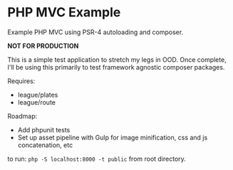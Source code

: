 # PHP MVC Example

Example PHP MVC using PSR-4 autoloading and composer.

**NOT FOR PRODUCTION**



This is a simple test application to stretch my legs in OOD. Once complete,
I'll be using this primarily to test framework agnostic composer packages.

Requires:
- league/plates
- league/route

Roadmap:
- Add phpunit tests
- Set up asset pipeline with Gulp for image minification, css and js
  concatenation, etc

to run:
`php -S localhost:8000 -t public` from root directory.
